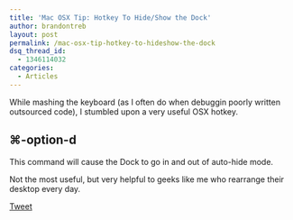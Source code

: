 ```yaml
---
title: 'Mac OSX Tip: Hotkey To Hide/Show the Dock'
author: brandontreb
layout: post
permalink: /mac-osx-tip-hotkey-to-hideshow-the-dock
dsq_thread_id:
  - 1346114032
categories:
  - Articles
---
```

While mashing the keyboard (as I often do when debuggin poorly written outsourced code), I stumbled upon a very useful OSX hotkey.

## ⌘-option-d

This command will cause the Dock to go in and out of auto-hide mode.

Not the most useful, but very helpful to geeks like me who rearrange their desktop every day.

<div style="">
  <a href="http://twitter.com/share" class="twitter-share-button" data-count="horizontal" data-text="Mac OSX Tip: Hotkey To Hide/Show the Dock" data-url="http://brandontreb.com/mac-osx-tip-hotkey-to-hideshow-the-dock"  data-via="brandontreb" data-related="brandontreb:">Tweet</a>
</div>